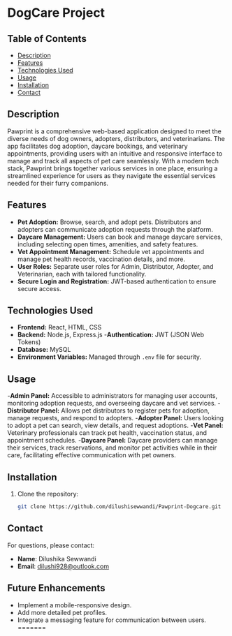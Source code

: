 
# DogCare Project

## Table of Contents
- [Description](#description)
- [Features](#features)
- [Technologies Used](#technologies-used)
- [Usage](#usage)
- [Installation](#installation)
- [Contact](#contact)


## Description
Pawprint is a comprehensive web-based application designed to meet the diverse needs of dog owners, adopters, distributors, and veterinarians. The app facilitates dog adoption, daycare bookings, and veterinary appointments, providing users with an intuitive and responsive interface to manage and track all aspects of pet care seamlessly. With a modern tech stack, Pawprint brings together various services in one place, ensuring a streamlined experience for users as they navigate the essential services needed for their furry companions.

## Features
- **Pet Adoption:** Browse, search, and adopt pets. Distributors and adopters can communicate adoption requests through the platform.
- **Daycare Management:** Users can book and manage daycare services, including selecting open times, amenities, and safety features.
- **Vet Appointment Management:** Schedule vet appointments and manage pet health records, vaccination details, and more.
- **User Roles:** Separate user roles for Admin, Distributor, Adopter, and Veterinarian, each with tailored functionality.
- **Secure Login and Registration:** JWT-based authentication to ensure secure access.

## Technologies Used
- **Frontend:** React, HTML, CSS
- **Backend:** Node.js, Express.js
-**Authentication:** JWT (JSON Web Tokens)
- **Database:** MySQL
- **Environment Variables:** Managed through `.env` file for security.

## Usage
-**Admin Panel:** Accessible to administrators for managing user accounts, monitoring adoption requests, and overseeing daycare and vet services.
-**Distributor Panel:** Allows pet distributors to register pets for adoption, manage requests, and respond to adopters.
-**Adopter Panel:** Users looking to adopt a pet can search, view details, and request adoptions.
-**Vet Panel:** Veterinary professionals can track pet health, vaccination status, and appointment schedules.
-**Daycare Panel:** Daycare providers can manage their services, track reservations, and monitor pet activities while in their care, facilitating effective communication with pet owners.

## Installation
1. Clone the repository:
   ```bash
   git clone https://github.com/dilushisewwandi/Pawprint-Dogcare.git

## Contact
For questions, please contact:
- **Name**: Dilushika Sewwandi
- **Email**: dilushi928@outlook.com

## Future Enhancements
- Implement a mobile-responsive design.
- Add more detailed pet profiles.
- Integrate a messaging feature for communication between users.
=======
